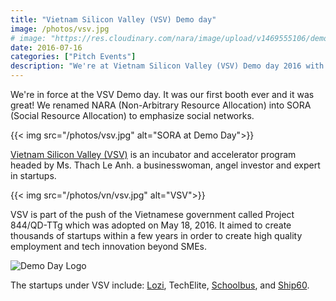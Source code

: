 ```yaml
---
title: "Vietnam Silicon Valley (VSV) Demo day"
image: /photos/vsv.jpg
# image: "https://res.cloudinary.com/nara/image/upload/v1469555106/demoday_z3kcyv.jpg"
date: 2016-07-16
categories: ["Pitch Events"]
description: "We're at Vietnam Silicon Valley (VSV) Demo day 2016 with the Hanoi team"
---
```



We're in force at the VSV Demo day. It was our first booth ever and it was great! We renamed NARA (Non-Arbitrary Resource Allocation) into SORA (Social Resource Allocation) to emphasize social networks. 

{{< img src="/photos/vsv.jpg" alt="SORA at Demo Day">}}


[Vietnam Silicon Valley (VSV)](https://vsvcapital.com.vn) is an incubator and accelerator program headed by Ms. Thach Le Anh. a businesswoman, angel investor and expert in startups. 

{{< img src="/photos/vn/vsv.jpg" alt="VSV">}}


VSV is part of the push of the Vietnamese government called Project 844/QD-TTg which was adopted on May 18, 2016. It aimed to create thousands of startups within a few years in order to create high quality employment and tech innovation beyond SMEs.


![Demo Day Logo](https://res.cloudinary.com/nara/image/upload/v1469555106/demoday_z3kcyv.jpg)


The startups under VSV include: [Lozi](http://lozi.vn/), TechElite, [Schoolbus](https://twitter.com/Schoolbusvn), and [Ship60](https://ship60.com).
